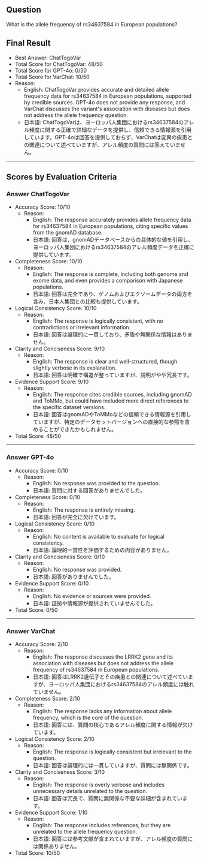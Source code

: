 ## Question

What is the allele frequency of rs34637584 in European populations?

## Final Result

- Best Answer: ChatTogoVar
- Total Score for ChatTogoVar: 48/50
- Total Score for GPT-4o: 0/50
- Total Score for VarChat: 10/50
- Reason:
  - English: ChatTogoVar provides accurate and detailed allele frequency data for rs34637584 in European populations, supported by credible sources. GPT-4o does not provide any response, and VarChat discusses the variant's association with diseases but does not address the allele frequency question.
  - 日本語: ChatTogoVarは、ヨーロッパ人集団におけるrs34637584のアレル頻度に関する正確で詳細なデータを提供し、信頼できる情報源を引用しています。GPT-4oは回答を提供しておらず、VarChatは変異の疾患との関連について述べていますが、アレル頻度の質問には答えていません。

---

## Scores by Evaluation Criteria

### Answer ChatTogoVar
- Accuracy Score: 10/10
  - Reason: 
    - English: The response accurately provides allele frequency data for rs34637584 in European populations, citing specific values from the gnomAD database.
    - 日本語: 回答は、gnomADデータベースからの具体的な値を引用し、ヨーロッパ人集団におけるrs34637584のアレル頻度データを正確に提供しています。
- Completeness Score: 10/10
  - Reason: 
    - English: The response is complete, including both genome and exome data, and even provides a comparison with Japanese populations.
    - 日本語: 回答は完全であり、ゲノムおよびエクソームデータの両方を含み、日本人集団との比較も提供しています。
- Logical Consistency Score: 10/10
  - Reason: 
    - English: The response is logically consistent, with no contradictions or irrelevant information.
    - 日本語: 回答は論理的に一貫しており、矛盾や無関係な情報はありません。
- Clarity and Conciseness Score: 9/10
  - Reason: 
    - English: The response is clear and well-structured, though slightly verbose in its explanation.
    - 日本語: 回答は明確で構造が整っていますが、説明がやや冗長です。
- Evidence Support Score: 9/10
  - Reason: 
    - English: The response cites credible sources, including gnomAD and ToMMo, but could have included more direct references to the specific dataset versions.
    - 日本語: 回答はgnomADやToMMoなどの信頼できる情報源を引用していますが、特定のデータセットバージョンへの直接的な参照を含めることができたかもしれません。
- Total Score: 48/50

---

### Answer GPT-4o
- Accuracy Score: 0/10
  - Reason: 
    - English: No response was provided to the question.
    - 日本語: 質問に対する回答がありませんでした。
- Completeness Score: 0/10
  - Reason: 
    - English: The response is entirely missing.
    - 日本語: 回答が完全に欠けています。
- Logical Consistency Score: 0/10
  - Reason: 
    - English: No content is available to evaluate for logical consistency.
    - 日本語: 論理的一貫性を評価するための内容がありません。
- Clarity and Conciseness Score: 0/10
  - Reason: 
    - English: No response was provided.
    - 日本語: 回答がありませんでした。
- Evidence Support Score: 0/10
  - Reason: 
    - English: No evidence or sources were provided.
    - 日本語: 証拠や情報源が提供されていませんでした。
- Total Score: 0/50

---

### Answer VarChat
- Accuracy Score: 2/10
  - Reason: 
    - English: The response discusses the LRRK2 gene and its association with diseases but does not address the allele frequency of rs34637584 in European populations.
    - 日本語: 回答はLRRK2遺伝子とその疾患との関連について述べていますが、ヨーロッパ人集団におけるrs34637584のアレル頻度には触れていません。
- Completeness Score: 2/10
  - Reason: 
    - English: The response lacks any information about allele frequency, which is the core of the question.
    - 日本語: 回答には、質問の核心であるアレル頻度に関する情報が欠けています。
- Logical Consistency Score: 2/10
  - Reason: 
    - English: The response is logically consistent but irrelevant to the question.
    - 日本語: 回答は論理的には一貫していますが、質問には無関係です。
- Clarity and Conciseness Score: 3/10
  - Reason: 
    - English: The response is overly verbose and includes unnecessary details unrelated to the question.
    - 日本語: 回答は冗長で、質問に無関係な不要な詳細が含まれています。
- Evidence Support Score: 1/10
  - Reason: 
    - English: The response includes references, but they are unrelated to the allele frequency question.
    - 日本語: 回答には参考文献が含まれていますが、アレル頻度の質問には関係ありません。
- Total Score: 10/50